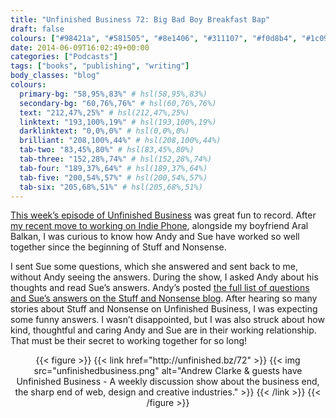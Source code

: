 ```yaml
---
title: "Unfinished Business 72: Big Bad Boy Breakfast Bap"
draft: false
colours: ["#98421a", "#581505", "#8e1406", "#311107", "#f0d8b4", "#1c0903", "#d5c9bf"]
date: 2014-06-09T16:02:49+00:00
categories: ["Podcasts"]
tags: ["books", "publishing", "writing"]
body_classes: "blog"
colours:
  primary-bg: "58,95%,83%" # hsl(58,95%,83%)
  secondary-bg: "60,76%,76%" # hsl(60,76%,76%)
  text: "212,47%,25%" # hsl(212,47%,25%)
  linktext: "193,100%,19%" # hsl(193,100%,19%)
  darklinktext: "0,0%,0%" # hsl(0,0%,0%)
  brilliant: "208,100%,44%" # hsl(208,100%,44%)
  tab-two: "83,45%,80%" # hsl(83,45%,80%)
  tab-three: "152,28%,74%" # hsl(152,28%,74%)
  tab-four: "189,37%,64%" # hsl(189,37%,64%)
  tab-five: "200,54%,57%" # hsl(200,54%,57%)
  tab-six: "205,68%,51%" # hsl(205,68%,51%)
---
```


[This week’s episode of Unfinished Business](http://unfinished.bz/72) was great fun to record. After [my recent move to working on Indie Phone](/indie-phone/ "Becoming part of Indie Phone"), alongside my boyfriend Aral Balkan, I was curious to know how Andy and Sue have worked so well together since the beginning of Stuff and Nonsense.

I sent Sue some questions, which she answered and sent back to me, without Andy seeing the answers. During the show, I asked Andy about his thoughts and read Sue’s answers. Andy’s posted [the full list of questions and Sue’s answers on the Stuff and Nonsense blog](http://stuffandnonsense.co.uk/blog/about/hide-sharp-objects). After hearing so many stories about Stuff and Nonsense on Unfinished Business, I was expecting some funny answers. I wasn’t disappointed, but I was also struck about how kind, thoughtful and caring Andy and Sue are in their working relationship. That must be their secret to working together for so long!

<p style="text-align: center;">{{< figure >}}
  {{< link href="http://unfinished.bz/72" >}}
  	{{< img src="unfinishedbusiness.png" alt="Andrew Clarke &amp; guests have Unfinished Business - A weekly discussion show about the business end, the sharp end of web, design and creative industries." >}}
  {{< /link >}}
{{< /figure >}}</p>
